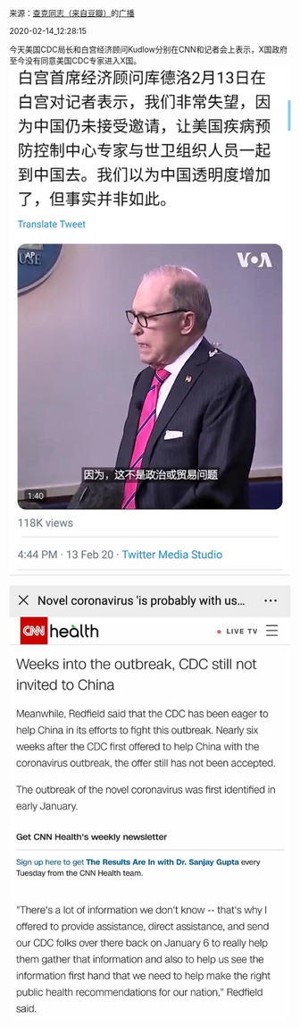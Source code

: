 来源：[查克同志（来自豆瓣）](https://www.douban.com/people/zachzhou/)的[广播](https://www.douban.com/people/zachzhou/status/2810117431/)


2020-02-14_12:28:15


今天美国CDC局长和白宫经济顾问Kudlow分别在CNN和记者会上表示，X国政府至今没有同意美国CDC专家进入X国。
![](./pic/2020-02-14_12:28:15-查克同志的广播1.jpg)  

![](./pic/2020-02-14_12:28:15-查克同志的广播2.jpg)  

